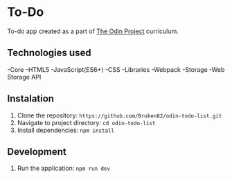 # To-Do

To-do app created as a part of [The Odin Project](https://www.theodinproject.com) curriculum.

## Technologies used
-Core
  -HTML5
  -JavaScript(ES6+)
  -CSS
-Libraries
  -Webpack
-Storage
  -Web Storage API

## Instalation

1. Clone the repository:
   `https://github.com/Broken82/odin-todo-list.git`
2. Navigate to project directory:
   `cd odin-todo-list`
3. Install dependencies:
   `npm install`

## Development

1. Run the application:
   `npm run dev`
